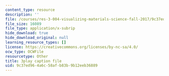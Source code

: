 ```yaml
---
content_type: resource
description: ''
file: /courses/res-3-004-visualizing-materials-science-fall-2017/9c37ed964a6c58afb83b9b12eeb36889_Sml2lkWfd1g.vtt
file_size: 16089
file_type: application/x-subrip
hide_download: true
hide_download_original: null
learning_resource_types: []
license: https://creativecommons.org/licenses/by-nc-sa/4.0/
ocw_type: OCWFile
resourcetype: Other
title: 3play caption file
uid: 9c37ed96-4a6c-58af-b83b-9b12eeb36889
---
```

